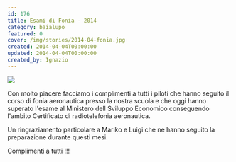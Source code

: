 ```yaml
---
id: 176
title: Esami di Fonia - 2014
category: baialupo
featured: 0
cover: /img/stories/2014-04-fonia.jpg
created: 2014-04-04T00:00:00
updated: 2014-04-04T00:00:00
created_by: Ignazio
---
```


<img class="float-start mr-3 h-[185px] object-cover" src="/img/stories/2014-04-fonia.jpg"/>

Con molto piacere facciamo i complimenti a tutti i piloti che hanno seguito il corso di fonia aeronautica presso la nostra scuola e che oggi hanno superato l'esame al Ministero dell Sviluppo Economico conseguendo l'ambito Certificato di radiotelefonia aeronautica.

Un ringraziamento particolare a Mariko e Luigi che ne hanno seguito la preparazione durante questi mesi.

Complimenti a tutti !!!
